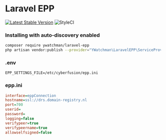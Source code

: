 # Laravel EPP
[![Latest Stable Version](https://poser.pugx.org/ywatchman/laravel-epp/v/stable)](https://packagist.org/packages/ywatchman/laravel-epp)
![StyleCI](https://github.styleci.io/repos/211557879/shield)

### Installing with auto-discovery enabled
```bash
composer require ywatchman/laravel-epp
php artisan vendor:publish --provider="YWatchman\LaravelEPP\ServiceProvider"
```

### .env
```env
EPP_SETTINGS_FILE=/etc/cyberfusion/epp.ini
```

### epp.ini
```ini
interface=eppConnection
hostname=ssl://drs.domain-registry.nl
port=700
userid=
password=
logging=false
verifypeer=true
verifypeername=true
allowselfsigned=false
```

